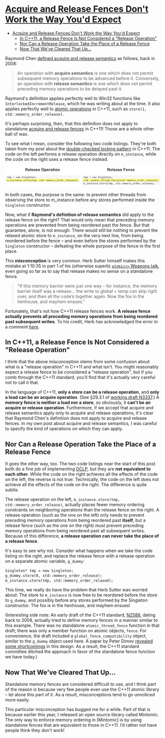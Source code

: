 # [Acquire and Release Fences Don't Work the Way You'd Expect](https://preshing.com/20131125/acquire-and-release-fences-dont-work-the-way-youd-expect/)

- [Acquire and Release Fences Don't Work the Way You'd Expect](#acquire-and-release-fences-dont-work-the-way-youd-expect)
  - [In C++11, a Release Fence Is Not Considered a "Release Operation"](#in-c11-a-release-fence-is-not-considered-a-release-operation)
  - [Nor Can a Release Operation Take the Place of a Release Fence](#nor-can-a-release-operation-take-the-place-of-a-release-fence)
  - [Now That We’ve Cleared That Up…](#now-that-weve-cleared-that-up)

Raymond Chen [defined acquire and release semantics](http://blogs.msdn.com/b/oldnewthing/archive/2008/10/03/8969397.aspx) as follows, back in 2008:

> An operation with **acquire semantics** is one which does not permit subsequent memory operations to be advanced before it. Conversely, an operation with **release semantics** is one which does not permit preceding memory operations to be delayed past it.

Raymond's definition applies perfectly well to Win32 functions like `InterlockedIncrementRelease`, which he was writing about at the time. It also applies perfectly well to [atomic operations](http://preshing.com/20130618/atomic-vs-non-atomic-operations) in C++11, such as `store(1, std::memory_order_release)`.

It's perhaps surprising, then, that this definition does not apply to standalone [acquire and release fences](http://preshing.com/20130922/acquire-and-release-fences) in C++11! Those are a whole other ball of wax.

To see what I mean, consider the following two code listings. They're both taken from my post about the [double-checked locking pattern](http://preshing.com/20130930/double-checked-locking-is-fixed-in-cpp11) in C++11. The code on the left performs a release operation directly on `m_instance`, while the code on the right uses a release fence instead.

![fig1](./fig/Acquire_and_Release_Fences_Dont_Work_the_Way_Youd_Expect/operation-vs-fence.png)

In both cases, the purpose is the same: to prevent other threads from observing the store to m_instance before any stores performed inside the `Singleton` constructor.

Now, what if **Raymond's definition of release semantics** did apply to the release fence on the right? That would only mean that preceding memory operations are prevented from being reordered past the fence. But that guarantee, alone, is not enough. There would still be nothing to prevent the relaxed atomic store to `m_instance`, on the very next line, from being reordered before the fence – and even before the stores performed by the `Singleton` constructor – defeating the whole purpose of the fence in the first place.

This **misconception** is very common. Herb Sutter himself makes this mistake at 1:10:35 in part 1 of his (otherwise superb) [`atomic<>` Weapons talk](http://channel9.msdn.com/Shows/Going+Deep/Cpp-and-Beyond-2012-Herb-Sutter-atomic-Weapons-1-of-2), even going so far as to say that release makes no sense on a standalone fence.

> "If this memory barrier were just one way – for instance, the memory barrier itself was a release… the write to global = temp can skip right over, and then all the code’s together again. Now the fox in the henhouse, and mayhem ensues."

Fortunately, that's not how C++11 release fences work. **A release fence actually prevents all preceding memory operations from being reordered past subsequent writes**. To his credit, Herb has acknowledged the error in a comment [here](http://preshing.com/20120913/acquire-and-release-semantics#IDComment721195803).

## In C++11, a Release Fence Is Not Considered a "Release Operation"

I think that the above misconception stems from some confusion about what is a "release operation" in C++11 and what isn't. You might reasonably expect a release fence to be considered a "release operation", but if you comb through the C++11 standard, you'll find that it's actually very careful not to call it that.

In the language of C++11, **only a store can be a release operation**, and **only a load can be an acquire operation**. (See §29.3.1 of [working draft N3337](http://www.open-std.org/jtc1/sc22/wg21/docs/papers/2012/n3337.pdf).) A **memory fence is neither a load nor a store**, so obviously, it **can't be an acquire or release operation**. Furthermore, if we accept that acquire and release semantics apply only to acquire and release operations, it's clear that Raymond Chen's definition does not apply to acquire and release fences. In my own post about acquire and release semantics, I was careful to specify the kind of operations on which they can apply.

## Nor Can a Release Operation Take the Place of a Release Fence

It goes the other way, too. The two code listings near the start of this post both do a fine job of implementing [DCLP](http://preshing.com/20130930/double-checked-locking-is-fixed-in-cpp11), but they are **not equivalent to each other**. While the code on the right achieves all the effects of the code on the left, the reverse is not true: Technically, the code on the left does not achieve all the effects of the code on the right. The difference is quite subtle.

The release operation on the left, `m_instance.store(tmp, std::memory_order_release)`, actually places fewer memory ordering constraints on neighboring operations than the release fence on the right. A release operation (such as the one on the left) only needs to prevent preceding memory operations from being reordered past **itself**, but a release fence (such as the one on the right) must prevent preceding memory operations from being reordered past all subsequent writes. Because of this difference, **a release operation can never take the place of a release fence**.

It's easy to see why not. Consider what happens when we take the code listing on the right, and replace the release fence with a release operation on a separate atomic variable, `g_dummy`:

    Singleton* tmp = new Singleton;
    g_dummy.store(0, std::memory_order_release);
    m_instance.store(tmp, std::memory_order_relaxed);

This time, we really do have the problem that Herb Sutter was worried about: The store to `m_instance` is now free to be reordered before the store to `g_dummy`, and possibly before any stores performed by the Singleton constructor. The fox is in the henhouse, and mayhem ensues!

(Interesting side note: An early draft of the C++11 standard, [N2588](http://www.open-std.org/jtc1/sc22/wg21/docs/papers/2008/n2588.pdf), dating back to 2008, actually tried to define memory fences in a manner similar to this example. There was no standalone `atomic_thread_fence` function in that draft; there was only a member function on atomic objects, `fence`. For convenience, the draft included a `global_fence_compatibility` object, similar to the `g_dummy` object used here. A paper by Peter Dimov [revealed some shortcomings](http://www.open-std.org/jtc1/sc22/wg21/docs/papers/2008/n2633.html) in this design. As a result, the C++11 standard committee ditched the approach in favor of the standalone fence function we have today.)

## Now That We’ve Cleared That Up…

Standalone memory fences are considered difficult to use, and I think part of the reason is because very few people even use the C++11 atomic library – let alone this part of it. As a result, misconceptions tend to go unnoticed more easily.

This particular misconception has bugged me for a while. Part of that is because earlier this year, I released an open source library called Mintomic. The only way to enforce memory ordering in [Mintomic] is by using standalone fences that are equivalent to those in C++11. I’d rather not have people think they don't work!
